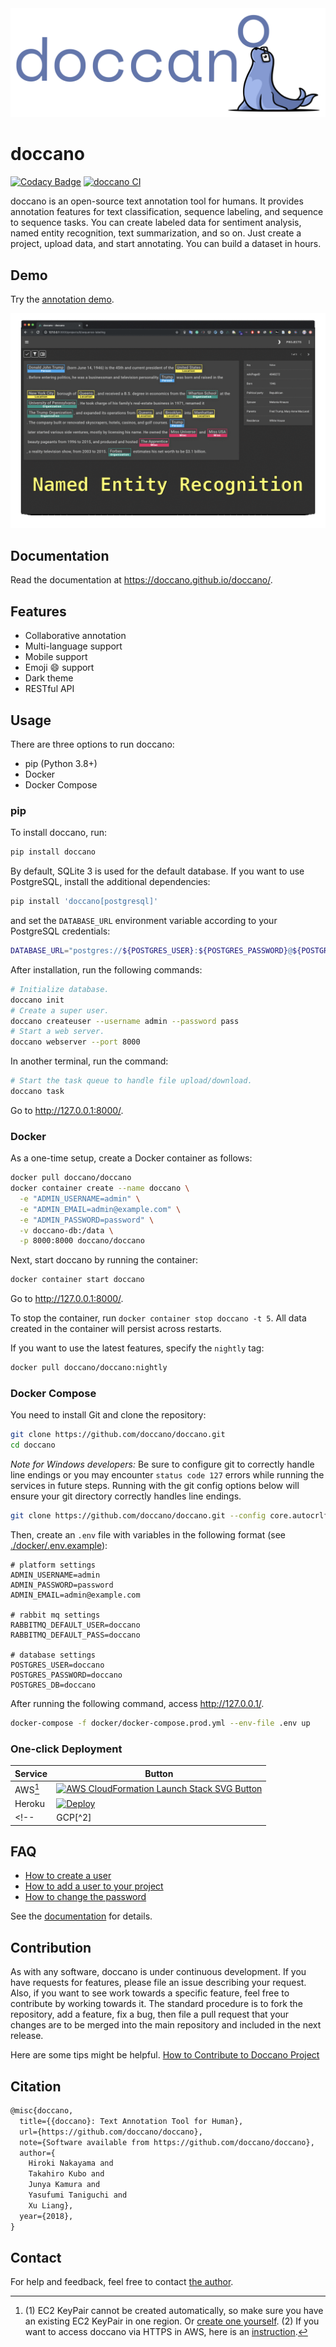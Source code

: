 <div align="center">
  <img src="https://raw.githubusercontent.com/doccano/doccano/master/docs/images/logo/doccano.png">
</div>

# doccano

[![Codacy Badge](https://app.codacy.com/project/badge/Grade/35ac8625a2bc4eddbff23dbc61bc6abb)](https://www.codacy.com/gh/doccano/doccano/dashboard?utm_source=github.com&amp;utm_medium=referral&amp;utm_content=doccano/doccano&amp;utm_campaign=Badge_Grade)
[![doccano CI](https://github.com/doccano/doccano/actions/workflows/ci.yml/badge.svg)](https://github.com/doccano/doccano/actions/workflows/ci.yml)

doccano is an open-source text annotation tool for humans. It provides annotation features for text classification, sequence labeling, and sequence to sequence tasks. You can create labeled data for sentiment analysis, named entity recognition, text summarization, and so on. Just create a project, upload data, and start annotating. You can build a dataset in hours.

## Demo

Try the [annotation demo](http://doccano.herokuapp.com).

![Demo image](https://raw.githubusercontent.com/doccano/doccano/master/docs/images/demo/demo.gif)

## Documentation

Read the documentation at <https://doccano.github.io/doccano/>.

## Features

- Collaborative annotation
- Multi-language support
- Mobile support
- Emoji :smile: support
- Dark theme
- RESTful API

## Usage

There are three options to run doccano:

- pip (Python 3.8+)
- Docker
- Docker Compose

### pip

To install doccano, run:

```bash
pip install doccano
```

By default, SQLite 3 is used for the default database. If you want to use PostgreSQL, install the additional dependencies:

```bash
pip install 'doccano[postgresql]'
```

and set the `DATABASE_URL` environment variable according to your PostgreSQL credentials:

```bash
DATABASE_URL="postgres://${POSTGRES_USER}:${POSTGRES_PASSWORD}@${POSTGRES_HOST}:${POSTGRES_PORT}/${POSTGRES_DB}?sslmode=disable"
```

After installation, run the following commands:

```bash
# Initialize database.
doccano init
# Create a super user.
doccano createuser --username admin --password pass
# Start a web server.
doccano webserver --port 8000
```

In another terminal, run the command:

```bash
# Start the task queue to handle file upload/download.
doccano task
```

Go to <http://127.0.0.1:8000/>.

### Docker

As a one-time setup, create a Docker container as follows:

```bash
docker pull doccano/doccano
docker container create --name doccano \
  -e "ADMIN_USERNAME=admin" \
  -e "ADMIN_EMAIL=admin@example.com" \
  -e "ADMIN_PASSWORD=password" \
  -v doccano-db:/data \
  -p 8000:8000 doccano/doccano
```

Next, start doccano by running the container:

```bash
docker container start doccano
```

Go to <http://127.0.0.1:8000/>.

To stop the container, run `docker container stop doccano -t 5`. All data created in the container will persist across restarts.

If you want to use the latest features, specify the `nightly` tag:

```bash
docker pull doccano/doccano:nightly
```

### Docker Compose

You need to install Git and clone the repository:

```bash
git clone https://github.com/doccano/doccano.git
cd doccano
```

_Note for Windows developers:_ Be sure to configure git to correctly handle line endings or you may encounter `status code 127` errors while running the services in future steps. Running with the git config options below will ensure your git directory correctly handles line endings.

```bash
git clone https://github.com/doccano/doccano.git --config core.autocrlf=input
```

Then, create an `.env` file with variables in the following format (see [./docker/.env.example](https://github.com/doccano/doccano/blob/master/docker/.env.example)):

```plain
# platform settings
ADMIN_USERNAME=admin
ADMIN_PASSWORD=password
ADMIN_EMAIL=admin@example.com

# rabbit mq settings
RABBITMQ_DEFAULT_USER=doccano
RABBITMQ_DEFAULT_PASS=doccano

# database settings
POSTGRES_USER=doccano
POSTGRES_PASSWORD=doccano
POSTGRES_DB=doccano
```

After running the following command, access <http://127.0.0.1/>.

```bash
docker-compose -f docker/docker-compose.prod.yml --env-file .env up
```

### One-click Deployment

| Service | Button                                                                                                                                                                                                                                                                                                                   |
| ------- | ------------------------------------------------------------------------------------------------------------------------------------------------------------------------------------------------------------------------------------------------------------------------------------------------------------------------ |
| AWS[^1] | [![AWS CloudFormation Launch Stack SVG Button](https://cdn.rawgit.com/buildkite/cloudformation-launch-stack-button-svg/master/launch-stack.svg)](https://console.aws.amazon.com/cloudformation/home?#/stacks/new?stackName=doccano&templateURL=https://doccano.s3.amazonaws.com/public/cloudformation/template.aws.yaml) |
| Heroku  | [![Deploy](https://www.herokucdn.com/deploy/button.svg)](https://dashboard.heroku.com/new?template=https%3A%2F%2Fgithub.com%2Fcreisle%2Fdoccano)                                                                                                                                                                         |
| <!--    | GCP[^2]                                                                                                                                                                                                                                                                                                                  | [![GCP Cloud Run PNG Button](https://storage.googleapis.com/gweb-cloudblog-publish/images/run_on_google_cloud.max-300x300.png)](https://console.cloud.google.com/cloudshell/editor?shellonly=true&cloudshell_image=gcr.io/cloudrun/button&cloudshell_git_repo=https://github.com/doccano/doccano.git&cloudshell_git_branch=CloudRunButton) | --> |

> [^1]: (1) EC2 KeyPair cannot be created automatically, so make sure you have an existing EC2 KeyPair in one region. Or [create one yourself](https://docs.aws.amazon.com/AWSEC2/latest/UserGuide/ec2-key-pairs.html#having-ec2-create-your-key-pair). (2) If you want to access doccano via HTTPS in AWS, here is an [instruction](https://github.com/doccano/doccano/wiki/HTTPS-setting-for-doccano-in-AWS).
<!-- > [^2]: Although this is a very cheap option, it is only suitable for very small teams (up to 80 concurrent requests). Read more on [Cloud Run docs](https://cloud.google.com/run/docs/concepts). -->

## FAQ

- [How to create a user](https://doccano.github.io/doccano/faq/#how-to-create-a-user)
- [How to add a user to your project](https://doccano.github.io/doccano/faq/#how-to-add-a-user-to-your-project)
- [How to change the password](https://doccano.github.io/doccano/faq/#how-to-change-the-password)

See the [documentation](https://doccano.github.io/doccano/) for details.

## Contribution

As with any software, doccano is under continuous development. If you have requests for features, please file an issue describing your request. Also, if you want to see work towards a specific feature, feel free to contribute by working towards it. The standard procedure is to fork the repository, add a feature, fix a bug, then file a pull request that your changes are to be merged into the main repository and included in the next release.

Here are some tips might be helpful. [How to Contribute to Doccano Project](https://github.com/doccano/doccano/wiki/How-to-Contribute-to-Doccano-Project)

## Citation

```tex
@misc{doccano,
  title={{doccano}: Text Annotation Tool for Human},
  url={https://github.com/doccano/doccano},
  note={Software available from https://github.com/doccano/doccano},
  author={
    Hiroki Nakayama and
    Takahiro Kubo and
    Junya Kamura and
    Yasufumi Taniguchi and
    Xu Liang},
  year={2018},
}
```

## Contact

For help and feedback, feel free to contact [the author](https://github.com/Hironsan).
